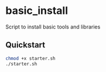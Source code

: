 # basic_install
Script to install basic tools and libraries

## <a name="quickstart"></a>Quickstart
```sh
chmod +x starter.sh
./starter.sh
```